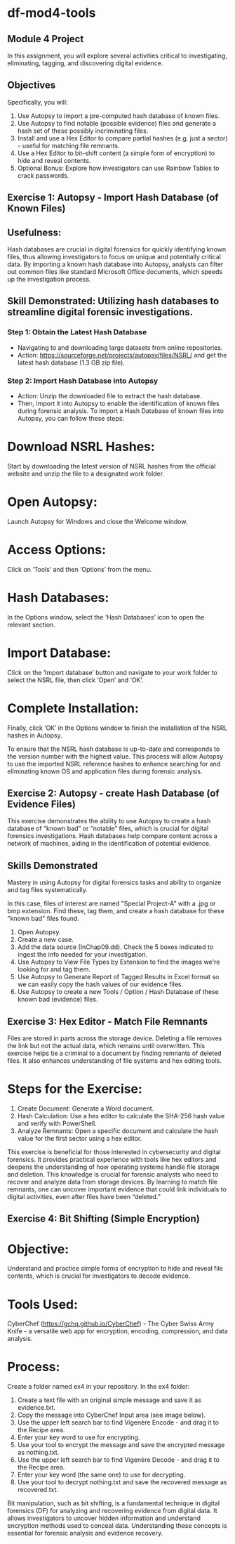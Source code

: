 # df-mod4-tools
## Module 4 Project
In this assignment, you will explore several activities critical to investigating, 
eliminating, tagging, and discovering digital evidence.

## Objectives 
Specifically, you will: 
1. Use Autopsy to import a pre-computed hash database of known files. 
2. Use Autopsy to find notable (possible evidence) files and generate a hash set of these possibly incriminating files. 
3. Install and use a Hex Editor to compare partial hashes (e.g. just a sector) - useful for matching file remnants. 
4. Use a Hex Editor to bit-shift content (a simple form of encryption) to hide and reveal contents. 
5. Optional Bonus: Explore how investigators can use Rainbow Tables to crack passwords.

## Exercise 1: Autopsy - Import Hash Database (of Known Files)
## Usefulness: 
Hash databases are crucial in digital forensics for quickly identifying known files, 
thus allowing investigators to focus on unique and potentially critical data. 
By importing a known hash database into Autopsy, 
analysts can filter out common files like standard Microsoft Office documents, 
which speeds up the investigation process.

## Skill Demonstrated: Utilizing hash databases to streamline digital forensic investigations.
### Step 1: Obtain the Latest Hash Database
- Navigating to and downloading large datasets from online repositories.
- Action: https://sourceforge.net/projects/autopsy/files/NSRL/ and get the latest hash database (1.3 GB zip file).
### Step 2: Import Hash Database into Autopsy
- Action: Unzip the downloaded file to extract the hash database.
- Then, import it into Autopsy to enable the identification of known files during forensic analysis.
To import a Hash Database of known files into Autopsy, you can follow these steps:
# Download NSRL Hashes:
Start by downloading the latest version of NSRL hashes
from the official website and unzip the file to a designated work folder.
# Open Autopsy:
Launch Autopsy for Windows and close the Welcome window.
# Access Options:
Click on ‘Tools’ and then ‘Options’ from the menu.
# Hash Databases:
In the Options window, select the ‘Hash Databases’ icon to open the relevant section.
# Import Database:
Click on the ‘Import database’ button and navigate to your work folder to select the NSRL file, then click ‘Open’ and ‘OK’.
# Complete Installation: 
Finally, click ‘OK’ in the Options window to finish the installation of the NSRL hashes in Autopsy.

To ensure that the NSRL hash database is up-to-date and corresponds to the version number with the highest value. 
This process will allow Autopsy to use the imported NSRL reference hashes to enhance searching for and eliminating known OS and 
application files during forensic analysis.


## Exercise 2: Autopsy - create Hash Database (of Evidence Files)
This exercise demonstrates the ability to use Autopsy to create a hash database 
of “known bad” or “notable” files, which is crucial for digital forensics investigations.
Hash databases help compare content across a network of machines, aiding in the identification of potential evidence.
## Skills Demonstrated
Mastery in using Autopsy for digital forensics tasks and ability to organize and tag files systematically.

In this case, files of interest are named "Special Project-A" with a .jpg or bmp extension. 
Find these, tag them, and create a hash database for these "known bad" files found. 
1. Open Autopsy. 
2. Create a new case.
3. Add the data source (InChap09.dd). Check the 5 boxes indicated to ingest the info needed for your investigation.
4. Use Autopsy to View File Types by Extension to find the images we're looking for and tag them. 
5. Use Autopsy to Generate Report of Tagged Results in Excel format so we can easily copy the hash values of our evidence files. 
6. Use Autopsy to create a new Tools / Option / Hash Database of these known bad (evidence) files.

## Exercise 3: Hex Editor - Match File Remnants
Files are stored in parts across the storage device. 
Deleting a file removes the link but not the actual data, which remains until overwritten. 
This exercise helps tie a criminal to a document by finding remnants of deleted files. 
It also enhances understanding of file systems and hex editing tools.

# Steps for the Exercise:
1.	Create Document: Generate a Word document.
2.	Hash Calculation: Use a hex editor to calculate the SHA-256 hash value and verify with PowerShell.
3.	Analyze Remnants: Open a specific document and calculate the hash value for the first sector using a hex editor.

This exercise is beneficial for those interested in cybersecurity and digital forensics. 
It provides practical experience with tools like hex editors and deepens the understanding of how operating systems handle file storage and deletion. 
This knowledge is crucial for forensic analysts who need to recover and analyze data from storage devices. 
By learning to match file remnants, one can uncover important evidence that could link individuals to digital activities, even after files have been “deleted.”

## Exercise 4: Bit Shifting (Simple Encryption)
# Objective: 
Understand and practice simple forms of encryption to hide and reveal file contents, which is crucial for investigators to decode evidence.
# Tools Used: 
CyberChef (https://gchq.github.io/CyberChef) - The Cyber Swiss Army Knife - a versatile web app for encryption, encoding, compression, and data analysis.
# Process:
Create a folder named ex4 in your repository. In the ex4 folder:
1. Create a text file with an original simple message and save it as evidence.txt. 
2. Copy the message into CyberChef Input area (see image below). 
3. Use the upper left search bar to find Vigenère Encode - and drag it to the Recipe area. 
4. Enter your key word to use for encrypting. 
5. Use your tool to encrypt the message and save the encrypted message as nothing.txt. 
6. Use the upper left search bar to find Vigenère Decode - and drag it to the Recipe area.
7. Enter your key word (the same one) to use for decrypting.
8. Use your tool to decrypt nothing.txt and save the recovered message as recovered.txt.
   
Bit manipulation, such as bit shifting, is a fundamental technique in digital forensics (DF) 
for analyzing and recovering evidence from digital data. 
It allows investigators to uncover hidden information and understand encryption methods used to conceal data. 
Understanding these concepts is essential for forensic analysis and evidence recovery.
